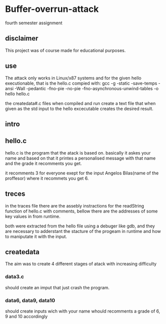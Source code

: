 # Buffer-overrun-attack
fourth semester assignment

## disclaimer
This project was of course made for educational purposes.

## use 
The attack only works in Linux/x87 systems and for the given hello executionable,
that is the hello.c compied with:
gcc -g -static -save-temps -ansi -Wall -pedantic -fno-pie -no-pie -fno-asynchronous-unwind-tables -o hello hello.c

the createdata#.c files when compiled and run create a text file 
that when given as the std input to the hello excecutable creates the desired result.

## intro

## hello.c

hello.c is the program that the atack is based on.
basically it askes your name and based on that it printes a personalised message
with that name and the grade it recomments you get.

it recomments 3 for everyone exept for the input Angelos Bilas(name of the proffesor)
where it recommets you get 6.

## treces
in the traces file there are the assebly instractions for the readString function of hello.c
with comments, bellow there are the addresses of some key values in from runtime.

both were extracted from the hello file using a debuger like gdb, and they are necessary to adderstant the 
stacture of the progeam in runtime and how to maniputate it with the input.

## createdata
The aim was to create 4 different stages of atack with increasing difficulty

### data3.c
should create an imput that just crash the program.

### data6, data9, data10
should create inputs wich with your name whould recomments a grade of 6, 9 and 10 accordingly

